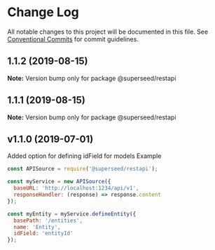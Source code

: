 # Change Log

All notable changes to this project will be documented in this file.
See [Conventional Commits](https://conventionalcommits.org) for commit guidelines.

## 1.1.2 (2019-08-15)

**Note:** Version bump only for package @superseed/restapi





## 1.1.1 (2019-08-15)

**Note:** Version bump only for package @superseed/restapi





## v1.1.0 (2019-07-01)

Added option for defining idField for models
Example
```js
const APISource = require('@superseed/restapi');

const myService = new APISource({
  baseURL: 'http://localhost:1234/api/v1',
  responseHandler: (response) => response.content
});

const myEntity = myService.defineEntity({
  basePath: '/entities',
  name: 'Entity',
  idField: 'entityId'
});
```
